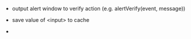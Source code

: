 - output alert window to verify action (e.g. alertVerify(event, message))

- save value of \<input\> to cache

- 